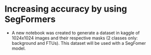 # Increasing accuracy by using SegFormers
- A new notebook was created to generate a dataset in kaggle of 1024x1024 images and 
their respective masks (2 classes only: background and FTUs). This dataset will be used
with a SegFomer model.
